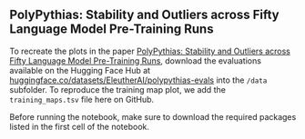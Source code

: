## PolyPythias: Stability and Outliers across Fifty Language Model Pre-Training Runs

To recreate the plots in the paper [PolyPythias: Stability and Outliers across Fifty Language Model Pre-Training Runs](https://openreview.net/forum?id=bmrYu2Ekdz), download the evaluations available on the Hugging Face Hub at [huggingface.co/datasets/EleutherAI/polypythias-evals](https://huggingface.co/datasets/EleutherAI/polypythias-evals) into the `/data` subfolder. To reproduce the training map plot, we add the `training_maps.tsv` file here on GitHub.

Before running the notebook, make sure to download the required packages listed in the first cell of the notebook.